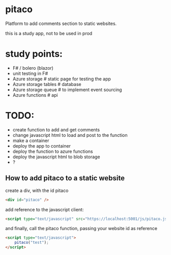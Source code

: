 # pitaco
Platform to add comments section to static websites.

this is a study app, not to be used in prod

# study points:

- F# / bolero (blazor)
- unit testing in F#
- Azure storage # static page for testing the app
- Azure storage tables # database
- Azure storage queue # to implement event sourcing
- Azure functions # api

# TODO:
- create function to add and get comments
- change javascript html to load and post to the function
- make a container
- deploy the app to container
- deploy the function to azure functions
- deploy the javascript html to blob storage
- ?


## How to add pitaco to a static website

create a div, with the id pitaco
```html
<div id="pitaco" />
```

add reference to the javascript client:
```html
<script type="text/javascript" src="https://localhost:5001/js/pitaco.js"></script>
```
and finally, call the pitaco function, passing your website id as reference
```html
<script type="text/javascript">
	pitaco("test");
</script>
```
